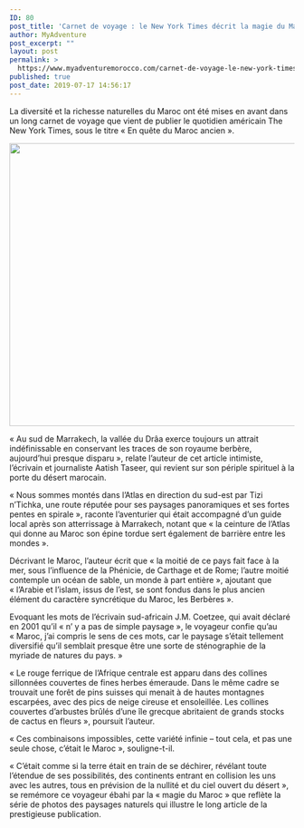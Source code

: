 ```yaml
---
ID: 80
post_title: 'Carnet de voyage : le New York Times décrit la magie du Maroc'
author: MyAdventure
post_excerpt: ""
layout: post
permalink: >
  https://www.myadventuremorocco.com/carnet-de-voyage-le-new-york-times-decrit-la-magie-du-maroc/
published: true
post_date: 2019-07-17 14:56:17
---
```

La diversité et la richesse naturelles du Maroc ont été mises en avant dans un long carnet de voyage que vient de publier le quotidien américain The New York Times, sous le titre « En quête du Maroc ancien ».<!--more-->

<img class="aligncenter wp-image-1275 size-large" src="http://www.myadventuremorocco.com/wordpress/wp-content/uploads/2015/07/Valle-Tour-1024x683.png" alt="" width="748" height="499" />

« Au sud de Marrakech, la vallée du Drâa exerce toujours un attrait indéfinissable en conservant les traces de son royaume berbère, aujourd’hui presque disparu », relate l’auteur de cet article intimiste, l’écrivain et journaliste Aatish Taseer, qui revient sur son périple spirituel à la porte du désert marocain.

« Nous sommes montés dans l’Atlas en direction du sud-est par Tizi n’Tichka, une route réputée pour ses paysages panoramiques et ses fortes pentes en spirale », raconte l’aventurier qui était accompagné d’un guide local après son atterrissage à Marrakech, notant que « la ceinture de l’Atlas qui donne au Maroc son épine tordue sert également de barrière entre les mondes ».

Décrivant le Maroc, l’auteur écrit que « la moitié de ce pays fait face à la mer, sous l’influence de la Phénicie, de Carthage et de Rome; l’autre moitié contemple un océan de sable, un monde à part entière », ajoutant que « l’Arabie et l’islam, issus de l’est, se sont fondus dans le plus ancien élément du caractère syncrétique du Maroc, les Berbères ».

Evoquant les mots de l’écrivain sud-africain J.M. Coetzee, qui avait déclaré en 2001 qu’il « n’ y a pas de simple paysage », le voyageur confie qu’au « Maroc, j’ai compris le sens de ces mots, car le paysage s’était tellement diversifié qu’il semblait presque être une sorte de sténographie de la myriade de natures du pays. »

« Le rouge ferrique de l’Afrique centrale est apparu dans des collines sillonnées couvertes de fines herbes émeraude. Dans le même cadre se trouvait une forêt de pins suisses qui menait à de hautes montagnes escarpées, avec des pics de neige cireuse et ensoleillée. Les collines couvertes d’arbustes brûlés d’une île grecque abritaient de grands stocks de cactus en fleurs », poursuit l’auteur.

« Ces combinaisons impossibles, cette variété infinie – tout cela, et pas une seule chose, c’était le Maroc », souligne-t-il.

« C’était comme si la terre était en train de se déchirer, révélant toute l’étendue de ses possibilités, des continents entrant en collision les uns avec les autres, tous en prévision de la nullité et du ciel ouvert du désert », se remémore ce voyageur ébahi par la « magie du Maroc » que reflète la série de photos des paysages naturels qui illustre le long article de la prestigieuse publication.